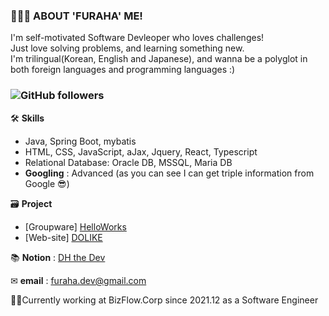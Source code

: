 ### 🏃🏻‍♀️ **ABOUT 'FURAHA' ME!** 
I'm self-motivated Software Devleoper who loves challenges!  
Just love solving problems, and learning something new.  
I'm trilingual(Korean, English and Japanese), and wanna be a polyglot in both foreign languages and programming languages :)  

### ![GitHub followers](https://img.shields.io/github/followers/pastelto?style=social)
  
🛠 **Skills**
- Java, Spring Boot, mybatis
- HTML, CSS, JavaScript, aJax, Jquery, React, Typescript
- Relational Database: Oracle DB, MSSQL, Maria DB
- **Googling** : Advanced (as you can see I can get triple information from Google 😎)

🗃 **Project**
- [Groupware] [HelloWorks](https://github.com/pastelto/HelloWorks.git)
- [Web-site] [DOLIKE](https://github.com/pastelto/DOLIKE.git)

📚 **Notion** : [DH the Dev](https://furahadev.notion.site/THE-DEV-78beb0f21ef04b59aed28bff95b4f99e)

✉ **email** : furaha.dev@gmail.com

👩‍💻Currently working at BizFlow.Corp since 2021.12 as a Software Engineer

<!--
**KHY0705/KHY0705** is a ✨ _special_ ✨ repository because its `README.md` (this file) appears on your GitHub profile.
Here are some ideas to get you started:
- 🔭 I’m currently working on ...
- 🌱 I’m currently learning ...
- 👯 I’m looking to collaborate on ...
- 🤔 I’m looking for help with ...
- 💬 Ask me about ...
- 📫 How to reach me: ...
- 😄 Pronouns: ...
- ⚡ Fun fact: ...
-->

